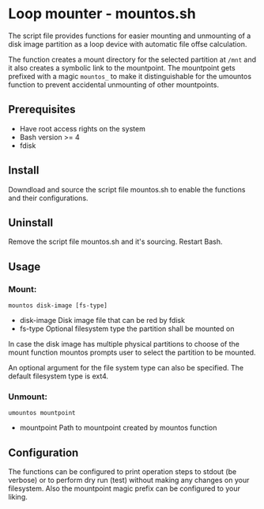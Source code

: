 # Loop mounter - mountos.sh
The script file provides functions for easier mounting and unmounting of a disk image partition as a loop device with automatic file offse calculation.

The function creates a mount directory for the selected partition at `/mnt` and it also creates a symbolic link to the mountpoint. The mountpoint gets prefixed with a magic `mountos_` to make it distinguishable for the umountos function to prevent accidental unmounting of other mountpoints.

## Prerequisites
- Have root access rights on the system
- Bash version >= 4
- fdisk

## Install
Downdload and source the script file mountos.sh to enable the functions and their configurations.

## Uninstall
Remove the script file mountos.sh and it's sourcing. Restart Bash.

## Usage
### Mount:
`mountos disk-image [fs-type]`
- disk-image	Disk image file that can be red by fdisk
- fs-type	Optional filesystem type the partition shall be mounted on

In case the disk image has multiple physical partitions to choose of the mount function mountos prompts user to select the partition to be mounted.

An optional argument for the file system type can also be specified. The default filesystem type is ext4.

### Unmount:
`umountos mountpoint`
- mountpoint	Path to mountpoint created by mountos function

## Configuration
The functions can be configured to print operation steps to stdout (be verbose) or to perform dry run (test) without making any changes on your filesystem. Also the mountpoint magic prefix can be configured to your liking.
